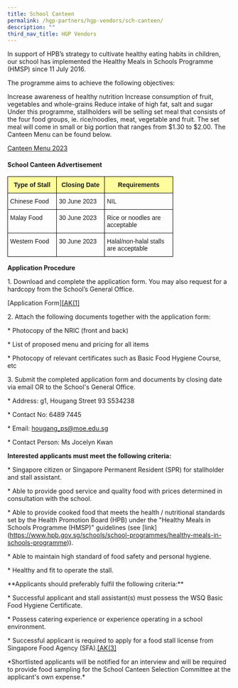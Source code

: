 ```yaml
---
title: School Canteen
permalink: /hgp-partners/hgp-vendors/sch-canteen/
description: ""
third_nav_title: HGP Vendors
---
```

In support of HPB’s strategy to cultivate healthy eating habits in children, our school has implemented the Healthy Meals in Schools Programme (HMSP) since 11 July 2016.

The programme aims to achieve the following objectives:

Increase awareness of healthy nutrition Increase consumption of fruit, vegetables and whole-grains Reduce intake of high fat, salt and sugar Under this programme, stallholders will be selling set meal that consists of the four food groups, ie. rice/noodles, meat, vegetable and fruit. The set meal will come in small or big portion that ranges from $1.30 to $2.00. The Canteen Menu can be found below.

[Canteen Menu 2023](/files/Canteen%20Stalls%20Menu%202023_2.pdf)
#### School Canteen Advertisement

<style type="text/css">
.tg  {border-collapse:collapse;border-spacing:0;}
.tg td{border-color:black;border-style:solid;border-width:1px;font-family:Arial, sans-serif;font-size:14px;
  overflow:hidden;padding:10px 5px;word-break:normal;}
.tg th{border-color:black;border-style:solid;border-width:1px;font-family:Arial, sans-serif;font-size:14px;
  font-weight:normal;overflow:hidden;padding:10px 5px;word-break:normal;}
.tg .tg-w8l0{background-color:#fffc9e;font-weight:bold;text-align:center;vertical-align:top}
.tg .tg-0lax{text-align:left;vertical-align:top}
</style>
<table style="undefined;table-layout: fixed; width: 373px" class="tg">
<colgroup>
<col style="width: 110.333333px">
<col style="width: 108.333333px">
<col style="width: 154.333333px">
</colgroup>
<thead>
  <tr>
    <th class="tg-w8l0">Type of Stall</th>
    <th class="tg-w8l0">Closing Date</th>
    <th class="tg-w8l0">Requirements</th>
  </tr>
</thead>
<tbody>
  <tr>
    <td class="tg-0lax">Chinese Food</td>
    <td class="tg-0lax">30 June 2023</td>
    <td class="tg-0lax">NIL</td>
  </tr>
  <tr>
    <td class="tg-0lax">Malay Food</td>
    <td class="tg-0lax">30 June 2023</td>
    <td class="tg-0lax">Rice or noodles are acceptable</td>
  </tr>
  <tr>
    <td class="tg-0lax">Western Food</td>
    <td class="tg-0lax">30 June 2023</td>
    <td class="tg-0lax">Halal/non-halal stalls are acceptable</td>
  </tr>
</tbody>
</table>

**Application Procedure**

1\. Download and complete the application form. You may also request for a hardcopy from the School’s General Office.

 \[Application Form\][\[AK(1\]](#_msocom_1)&nbsp;

2\. Attach the following documents together with the application form:

\* Photocopy of the NRIC (front and back)

\* List of proposed menu and pricing for all items

\* Photocopy of relevant certificates such as Basic Food Hygiene Course, etc

3\. Submit the completed application form and documents by closing date via email OR to the School's General Office.

\* Address: g1, Hougang Street 93 S534238

\* Contact No: 6489 7445

\* Email: hougang_ps@moe.edu.sg

\* Contact Person: Ms Jocelyn Kwan

**Interested applicants must meet the following criteria:**

\* Singapore citizen or Singapore Permanent Resident (SPR) for stallholder and stall assistant.

\* Able to provide good service and quality food with prices determined in consultation with the school.

\* Able to provide cooked food that meets the health / nutritional standards set by the Health Promotion Board (HPB) under the "Healthy Meals in Schools Programme (HMSP)" guidelines (see \[link\](https://www.hpb.gov.sg/schools/school-programmes/healthy-meals-in-schools-programme)).

\* Able to maintain high standard of food safety and personal hygiene.

\* Healthy and fit to operate the stall.

\*\*Applicants should preferably fulfil the following criteria:\*\*

\* Successful applicant and stall assistant(s) must possess the WSQ Basic Food Hygiene Certificate.

\* Possess catering experience or experience operating in a school environment.

\* Successful applicant is required to apply for a food stall license from Singapore Food Agency (SFA).[\[AK(3\]](#_msocom_3)&nbsp;

\*Shortlisted applicants will be notified for an interview and will be required to provide food sampling for the School Canteen Selection Committee at the applicant's own expense.\*